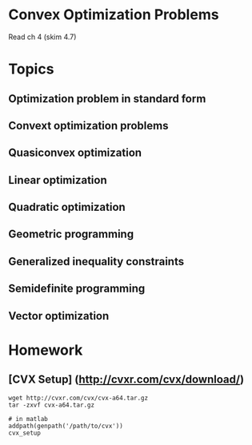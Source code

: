 Convex Optimization Problems
============================

Read ch 4 (skim 4.7)


Topics
======


Optimization problem in standard form
-------------------------------------


Convext optimization problems
-----------------------------


Quasiconvex optimization
------------------------


Linear optimization
-------------------


Quadratic optimization
----------------------


Geometric programming
---------------------


Generalized inequality constraints
----------------------------------


Semidefinite programming
------------------------


Vector optimization
-------------------


Homework
========

[CVX Setup] (http://cvxr.com/cvx/download/)
-----------

  ```
  wget http://cvxr.com/cvx/cvx-a64.tar.gz
  tar -zxvf cvx-a64.tar.gz
  
  # in matlab
  addpath(genpath('/path/to/cvx'))
  cvx_setup
  ```
